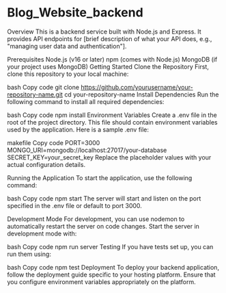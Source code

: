 # Blog_Website_backend

Overview
This is a backend service built with Node.js and Express. It provides API endpoints for [brief description of what your API does, e.g., "managing user data and authentication"].

Prerequisites
Node.js (v16 or later)
npm (comes with Node.js)
MongoDB (if your project uses MongoDB)
Getting Started
Clone the Repository
First, clone this repository to your local machine:

bash
Copy code
git clone https://github.com/yourusername/your-repository-name.git
cd your-repository-name
Install Dependencies
Run the following command to install all required dependencies:

bash
Copy code
npm install
Environment Variables
Create a .env file in the root of the project directory. This file should contain environment variables used by the application. Here is a sample .env file:

makefile
Copy code
PORT=3000
MONGO_URI=mongodb://localhost:27017/your-database
SECRET_KEY=your_secret_key
Replace the placeholder values with your actual configuration details.

Running the Application
To start the application, use the following command:

bash
Copy code
npm start
The server will start and listen on the port specified in the .env file or default to port 3000.

Development Mode
For development, you can use nodemon to automatically restart the server on code changes. Start the server in development mode with:

bash
Copy code
npm run server
Testing
If you have tests set up, you can run them using:

bash
Copy code
npm test
Deployment
To deploy your backend application, follow the deployment guide specific to your hosting platform. Ensure that you configure environment variables appropriately on the platform.

